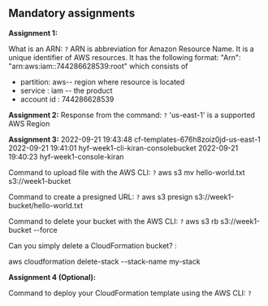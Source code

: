 ## Mandatory assignments

**Assignment 1:**

What is an ARN: `?`
ARN is abbreviation for Amazon Resource Name. It is a unique identifier of AWS resources. It has the following format:
 "Arn": "arn:aws:iam::744286628539:root" which consists of 
 - partition: aws-- region where resource is located
 - service : iam -- the product
 - account id : 744286628539


**Assignment 2:**
Response from the command: `?`
'us-east-1' is a supported AWS Region

**Assignment 3:**
2022-09-21 19:43:48 cf-templates-676h8zoiz0jd-us-east-1
2022-09-21 19:41:01 hyf-week1-cli-kiran-consolebucket
2022-09-21 19:40:23 hyf-week1-console-kiran

Command to upload file with the AWS CLI: `?`
aws s3 mv hello-world.txt s3://week1-bucket

Command to create a presigned URL: `?`
aws s3 presign s3://week1-bucket/hello-world.txt 

Command to delete your bucket with the AWS CLI: `?`
aws s3 rb s3://week1-bucket --force

Can you simply delete a CloudFormation bucket? : 

aws cloudformation delete-stack --stack-name my-stack

**Assignment 4 (Optional):**

Command to deploy your CloudFormation template using the AWS CLI: `?`